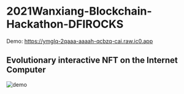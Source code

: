# 2021Wanxiang-Blockchain-Hackathon-DFIROCKS

Demo: https://ymglq-2qaaa-aaaah-qcbzq-cai.raw.ic0.app

## Evolutionary interactive NFT on the Internet Computer

![demo](./demo.gif)

